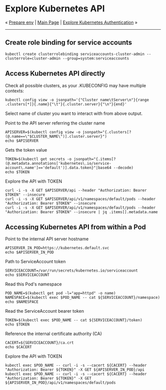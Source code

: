 # Explore Kubernetes API

« [Prepare env](01-prepare-env.md) | [Main Page](../README.md) | [Explore Kubernetes Authentication](03-explorer-k8s-auth.md) »

---

## Create role binding for service accounts

```shell
kubectl create clusterrolebinding serviceaccounts-cluster-admin --clusterrole=cluster-admin --group=system:serviceaccounts
```

## Access Kubernetes API directly

Check all possible clusters, as your .KUBECONFIG may have multiple contexts:

```
kubectl config view -o jsonpath='{"Cluster name\tServer\n"}{range .clusters[*]}{.name}{"\t"}{.cluster.server}{"\n"}{end}'
```

<!--
kubectl config view -o jsonpath='{"Cluster name\tServer\n"}{range .clusters[*]}{.name}{"\t"}{.cluster.server}{"\n"}{end}'
-->

Select name of cluster you want to interact with from above output.
<!--
var::set-required "Input the cluster name" "CLUSTER_NAME"
var::save "CLUSTER_NAME"
-->

Point to the API server referring the cluster name

```shell
APISERVER=$(kubectl config view -o jsonpath="{.clusters[?(@.name==\"$CLUSTER_NAME\")].cluster.server}")
echo $APISERVER
```

Gets the token value

```shell
TOKEN=$(kubectl get secrets -o jsonpath="{.items[?(@.metadata.annotations['kubernetes\.io/service-account\.name']=='default')].data.token}"|base64 --decode)
echo $TOKEN
```

Explore the API with TOKEN

```shell
curl -i -s -X GET $APISERVER/api --header "Authorization: Bearer $TOKEN" --insecure
curl -i -s -X GET $APISERVER/api/v1/namespaces/default/pods --header "Authorization: Bearer $TOKEN" --insecure
curl -i -s -X GET $APISERVER/api/v1/namespaces/default/pods --header "Authorization: Bearer $TOKEN" --insecure | jq .items[].metadata.name
```

## Accessing Kubernetes API from within a Pod

Point to the internal API server hostname

```shell
APISERVER_IN_POD=https://kubernetes.default.svc
echo $APISERVER_IN_POD
```

Path to ServiceAccount token

```shell
SERVICEACCOUNT=/var/run/secrets/kubernetes.io/serviceaccount
echo $SERVICEACCOUNT
```

Read this Pod's namespace

```shell
POD_NAME=$(kubectl get pod -l="app=httpd" -o name)
NAMESPACE=$(kubectl exec $POD_NAME -- cat ${SERVICEACCOUNT}/namespace)
echo $NAMESPACE
```

Read the ServiceAccount bearer token

```shell
TOKEN=$(kubectl exec $POD_NAME -- cat ${SERVICEACCOUNT}/token)
echo $TOKEN
```

Reference the internal certificate authority (CA)

```shell
CACERT=${SERVICEACCOUNT}/ca.crt
echo $CACERT
```

Explore the API with TOKEN

```shell
kubectl exec $POD_NAME -- curl -i -s --cacert ${CACERT} --header "Authorization: Bearer ${TOKEN}" -X GET ${APISERVER_IN_POD}/api
kubectl exec $POD_NAME -- curl -i -s --cacert ${CACERT} --header "Authorization: Bearer ${TOKEN}" -X GET ${APISERVER_IN_POD}/api/v1/namespaces/default/pods
```
